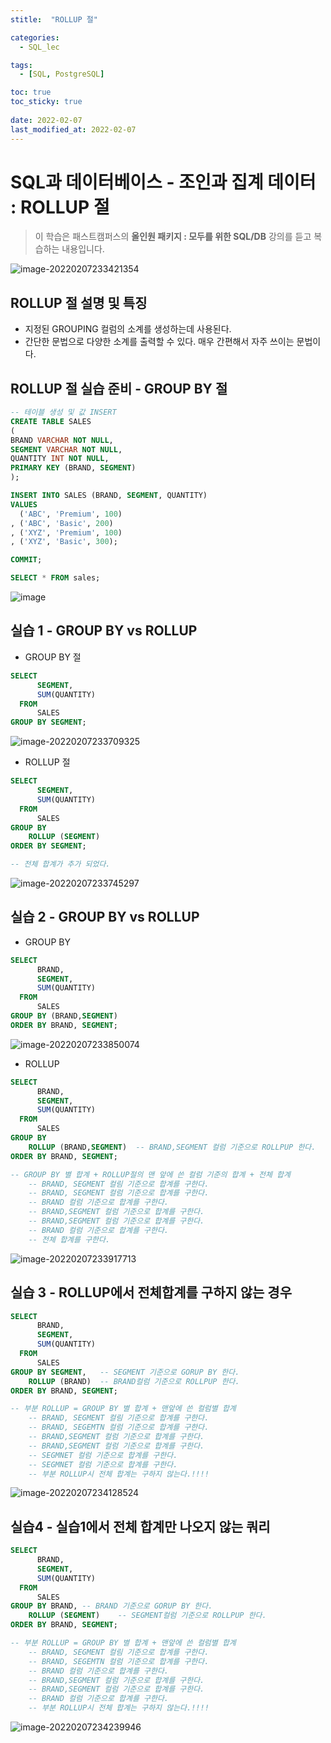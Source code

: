 ```yaml
---
stitle:  "ROLLUP 절"

categories:
  - SQL_lec

tags:
  - [SQL, PostgreSQL]

toc: true
toc_sticky: true
 
date: 2022-02-07
last_modified_at: 2022-02-07
---
```


# SQL과 데이터베이스 - 조인과 집계 데이터 : ROLLUP 절



> 이 학습은 패스트캠퍼스의 **올인원 패키지 : 모두를 위한 SQL/DB** 강의를 듣고 복습하는 내용입니다.

![image-20220207233421354](md-images/image-20220207233421354.png)



## ROLLUP 절 설명 및 특징

- 지정된 GROUPING 컬럼의 소계를 생성하는데 사용된다.
- 간단한 문법으로 다양한 소계를 출력할 수 있다. 매우 간편해서 자주 쓰이는 문법이다.



## ROLLUP 절 실습 준비 - GROUP BY 절

```sql
-- 테이블 생성 및 값 INSERT
CREATE TABLE SALES 
(
BRAND VARCHAR NOT NULL,
SEGMENT VARCHAR NOT NULL,
QUANTITY INT NOT NULL,
PRIMARY KEY (BRAND, SEGMENT)
);

INSERT INTO SALES (BRAND, SEGMENT, QUANTITY)
VALUES
  ('ABC', 'Premium', 100)
, ('ABC', 'Basic', 200)
, ('XYZ', 'Premium', 100)
, ('XYZ', 'Basic', 300);

COMMIT;

SELECT * FROM sales; 
```

![image](https://user-images.githubusercontent.com/80219821/151760345-638e3214-37eb-4fa6-a26c-c364be828d38.png)



## 실습 1 - GROUP BY vs ROLLUP

- GROUP BY 절

```sql
SELECT
	  SEGMENT,
	  SUM(QUANTITY)
  FROM
	  SALES
GROUP BY SEGMENT;
```

![image-20220207233709325](md-images/image-20220207233709325.png)



- ROLLUP 절

```sql
SELECT
	  SEGMENT,
	  SUM(QUANTITY)
  FROM
	  SALES
GROUP BY
	ROLLUP (SEGMENT)
ORDER BY SEGMENT;

-- 전체 합계가 추가 되었다.
```

![image-20220207233745297](md-images/image-20220207233745297.png)





## 실습 2 - GROUP BY vs ROLLUP

- GROUP BY

```sql
SELECT
	  BRAND,
	  SEGMENT,
	  SUM(QUANTITY)
  FROM
	  SALES
GROUP BY (BRAND,SEGMENT)
ORDER BY BRAND, SEGMENT;
```

![image-20220207233850074](md-images/image-20220207233850074.png)

- ROLLUP

```sql
SELECT
	  BRAND,
	  SEGMENT,
	  SUM(QUANTITY)
  FROM
	  SALES
GROUP BY
	ROLLUP (BRAND,SEGMENT)	-- BRAND,SEGMENT 컬럼 기준으로 ROLLPUP 한다.
ORDER BY BRAND, SEGMENT;

-- GROUP BY 별 합계 + ROLLUP절의 맨 앞에 쓴 컬럼 기준의 합계 + 전체 합계
	-- BRAND, SEGMENT 컬림 기준으로 합계를 구한다.
	-- BRAND, SEGMENT 컬럼 기준으로 합계를 구한다.
	-- BRAND 컬럼 기준으로 합계를 구한다.
	-- BRAND,SEGMENT 컬럼 기준으로 합계를 구한다.
	-- BRAND,SEGMENT 컬럼 기준으로 합계를 구한다.
	-- BRAND 컬럼 기준으로 합계를 구한다.
	-- 전체 합계를 구한다.
```

![image-20220207233917713](md-images/image-20220207233917713.png)



## 실습 3 - ROLLUP에서 전체합계를 구하지 않는 경우

```sql
SELECT
	  BRAND,
	  SEGMENT,
	  SUM(QUANTITY)
  FROM
	  SALES
GROUP BY SEGMENT,	-- SEGMENT 기준으로 GORUP BY 한다.
	ROLLUP (BRAND)	-- BRAND컬럼 기준으로 ROLLPUP 한다.
ORDER BY BRAND, SEGMENT;

-- 부분 ROLLUP = GROUP BY 별 합계 + 맨앞에 쓴 컬럼별 합계
	-- BRAND, SEGMENT 컬림 기준으로 합계를 구한다.
	-- BRAND, SEGEMTN 컬럼 기준으로 합계를 구한다.
	-- BRAND,SEGMENT 컬럼 기준으로 합계를 구한다.
	-- BRAND,SEGMENT 컬럼 기준으로 합계를 구한다.
    -- SEGMNET 컬럼 기준으로 합계를 구한다.
    -- SEGMNET 컬럼 기준으로 합계를 구한다.
	-- 부분 ROLLUP시 전체 합계는 구하지 않는다.!!!!
```

![image-20220207234128524](md-images/image-20220207234128524.png)



## 실습4 - 실습1에서 전체 합계만 나오지 않는 쿼리

```sql
SELECT
	  BRAND,
	  SEGMENT,
	  SUM(QUANTITY)
  FROM
	  SALES
GROUP BY BRAND,	-- BRAND 기준으로 GORUP BY 한다.
	ROLLUP (SEGMENT)	-- SEGMENT컬럼 기준으로 ROLLPUP 한다.
ORDER BY BRAND, SEGMENT;

-- 부분 ROLLUP = GROUP BY 별 합계 + 맨앞에 쓴 컬럼별 합계
	-- BRAND, SEGMENT 컬림 기준으로 합계를 구한다.
	-- BRAND, SEGEMTN 컬럼 기준으로 합계를 구한다.
	-- BRAND 컬럼 기준으로 합계를 구한다.
	-- BRAND,SEGMENT 컬럼 기준으로 합계를 구한다.
	-- BRAND,SEGMENT 컬럼 기준으로 합계를 구한다.
	-- BRAND 컬럼 기준으로 합계를 구한다.
	-- 부분 ROLLUP시 전체 합계는 구하지 않는다.!!!!
```

![image-20220207234239946](md-images/image-20220207234239946.png)

